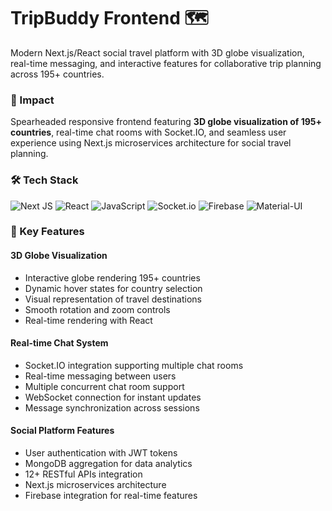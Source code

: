 # TripBuddy Frontend 🗺️
Modern Next.js/React social travel platform with 3D globe visualization, real-time messaging, and interactive features for collaborative trip planning across 195+ countries.

### 🎯 Impact
Spearheaded responsive frontend featuring **3D globe visualization of 195+ countries**, real-time chat rooms with Socket.IO, and seamless user experience using Next.js microservices architecture for social travel planning.


### 🛠️ Tech Stack
![Next JS](https://img.shields.io/badge/Next-black?style=for-the-badge&logo=next.js&logoColor=white) ![React](https://img.shields.io/badge/react-%2320232a.svg?style=for-the-badge&logo=react&logoColor=%2361DAFB) ![JavaScript](https://img.shields.io/badge/javascript-%23323330.svg?style=for-the-badge&logo=javascript&logoColor=%23F7DF1E) ![Socket.io](https://img.shields.io/badge/Socket.io-black?style=for-the-badge&logo=socket.io&badgeColor=010101) ![Firebase](https://img.shields.io/badge/firebase-%23039BE5.svg?style=for-the-badge&logo=firebase) ![Material-UI](https://img.shields.io/badge/Material--UI-%230081CB.svg?style=for-the-badge&logo=mui&logoColor=white)


### 🎨 Key Features

#### 3D Globe Visualization
- Interactive globe rendering 195+ countries
- Dynamic hover states for country selection
- Visual representation of travel destinations
- Smooth rotation and zoom controls
- Real-time rendering with React

#### Real-time Chat System
- Socket.IO integration supporting multiple chat rooms
- Real-time messaging between users
- Multiple concurrent chat room support
- WebSocket connection for instant updates
- Message synchronization across sessions

#### Social Platform Features
- User authentication with JWT tokens
- MongoDB aggregation for data analytics
- 12+ RESTful APIs integration
- Next.js microservices architecture
- Firebase integration for real-time features


